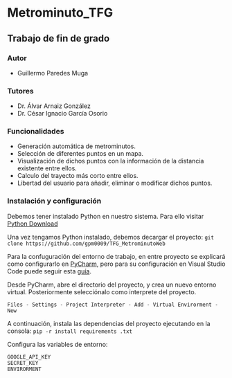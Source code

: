 # Metrominuto_TFG
## Trabajo de fin de grado

### Autor
- Guillermo Paredes Muga

### Tutores
- Dr. Álvar Arnaiz González
- Dr. César Ignacio García Osorio

### Funcionalidades
- Generación automática de metrominutos.
- Selección de diferentes puntos en un mapa.
- Visualización de dichos puntos con la información de la distancia existente entre ellos.
- Calculo del trayecto más corto entre ellos. 
- Libertad del usuario para añadir, eliminar o modificar dichos puntos.

### Instalación y configuración
Debemos tener instalado Python en nuestro sistema. Para ello visitar [Python Download](https://www.python.org/downloads/)

Una vez tengamos Python instalado, debemos decargar el proyecto:
`git clone https://github.com/gpm0009/TFG_MetrominutoWeb`

Para la confuguración del entorno de trabajo, en entre proyecto se explicará como configurarlo en [PyCharm](https://www.jetbrains.com/pycharm/download), pero para su configuración en Visual Studio Code puede seguir esta [guía](https://code.visualstudio.com/docs/python/tutorial-flask).

Desde PyCharm, abre el directorio del proyecto, y crea un nuevo entorno virtual. Posteriormente selecciónalo como interprete del proyecto. 
```
Files - Settings - Project Interpreter - Add - Virtual Envirorment - New
```

A continuación, instala las dependencias del proyecto ejecutando en la consola:
`pip -r install requirements .txt`

Configura las variables de entorno:
```
GOOGLE_API_KEY
SECRET_KEY
ENVIRORMENT
```
